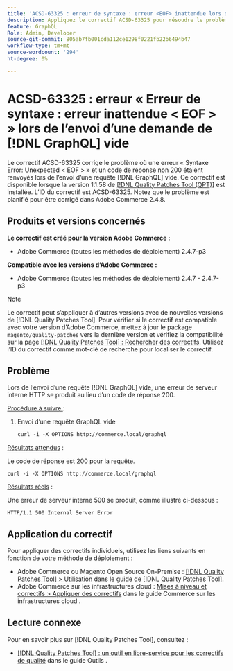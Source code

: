 ```yaml
---
title: 'ACSD-63325 : erreur de syntaxe : erreur <EOF> inattendue lors de l’envoi d’une demande  [!DNL GraphQL]  vide'
description: Appliquez le correctif ACSD-63325 pour résoudre le problème d’Adobe Commerce où une erreur de syntaxe se produit lors de l’envoi d’une requête  [!DNL GraphQL] .
feature: GraphQL
Role: Admin, Developer
source-git-commit: 805ab7fb001cda112ce1298f0221fb22b6494b47
workflow-type: tm+mt
source-wordcount: '294'
ht-degree: 0%

---
```



# ACSD-63325 : erreur « Erreur de syntaxe : erreur inattendue &lt; EOF > » lors de l’envoi d’une demande de [!DNL GraphQL] vide

Le correctif ACSD-63325 corrige le problème où une erreur « Syntaxe Error: Unexpected &lt; EOF > » et un code de réponse non 200 étaient renvoyés lors de l’envoi d’une requête [!DNL GraphQL] vide. Ce correctif est disponible lorsque la version 1.1.58 de [[!DNL Quality Patches Tool (QPT)]](/help/tools/quality-patches-tool/quality-patches-tool-to-self-serve-quality-patches.md) est installée. L’ID du correctif est ACSD-63325. Notez que le problème est planifié pour être corrigé dans Adobe Commerce 2.4.8.

## Produits et versions concernés

**Le correctif est créé pour la version Adobe Commerce :**

* Adobe Commerce (toutes les méthodes de déploiement) 2.4.7-p3

**Compatible avec les versions d’Adobe Commerce :**

* Adobe Commerce (toutes les méthodes de déploiement) 2.4.7 - 2.4.7-p3

>[!NOTE]
>
>Le correctif peut s’appliquer à d’autres versions avec de nouvelles versions de [!DNL Quality Patches Tool]. Pour vérifier si le correctif est compatible avec votre version d’Adobe Commerce, mettez à jour le package `magento/quality-patches` vers la dernière version et vérifiez la compatibilité sur la page [[!DNL Quality Patches Tool] : Rechercher des correctifs](https://experienceleague.adobe.com/tools/commerce-quality-patches/index.html?lang=fr). Utilisez l’ID du correctif comme mot-clé de recherche pour localiser le correctif.

## Problème

Lors de l’envoi d’une requête [!DNL GraphQL] vide, une erreur de serveur interne HTTP se produit au lieu d’un code de réponse 200.

<u>Procédure à suivre </u> :

1. Envoi d’une requête GraphQL vide

   ```graphql
   curl -i -X OPTIONS http://commerce.local/graphql
   ```

<u>Résultats attendus</u> :

Le code de réponse est 200 pour la requête.

```
curl -i -X OPTIONS http://commerce.local/graphql
```

<u>Résultats réels</u> :

Une erreur de serveur interne 500 se produit, comme illustré ci-dessous :

```
HTTP/1.1 500 Internal Server Error
```

## Application du correctif

Pour appliquer des correctifs individuels, utilisez les liens suivants en fonction de votre méthode de déploiement :

* Adobe Commerce ou Magento Open Source On-Premise : [[!DNL Quality Patches Tool] > Utilisation](/help/tools/quality-patches-tool/usage.md) dans le guide de [!DNL Quality Patches Tool].
* Adobe Commerce sur les infrastructures cloud : [Mises à niveau et correctifs > Appliquer des correctifs](https://experienceleague.adobe.com/fr/docs/commerce-cloud-service/user-guide/develop/upgrade/apply-patches) dans le guide Commerce sur les infrastructures cloud .

## Lecture connexe

Pour en savoir plus sur [!DNL Quality Patches Tool], consultez :

* [[!DNL Quality Patches Tool] : un outil en libre-service pour les correctifs de qualité](/help/tools/quality-patches-tool/quality-patches-tool-to-self-serve-quality-patches.md) dans le guide Outils .
